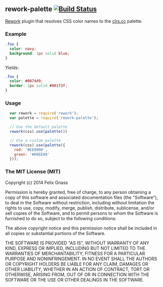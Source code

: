 ## rework-palette [![Build Status](https://travis-ci.org/fgnass/rework-palette.png)](https://travis-ci.org/fgnass/rework-palette)

[Rework](https://github.com/visionmedia/rework) plugin that resolves CSS color
names to the [clrs.cc](http://clrs.cc) palette.

### Example

```css
.foo {
  color: navy;
  background: 1px solid blue;
}
```

Yields:

```css
.foo {
  color: #0074d9;
  border: 1px solid #001f3f;
}
```

### Usage

```js
  var rework = require('rework');
  var palette = require('rework-palette');

  // Use the default palette
  rework(css).use(palette())

  // Use a custom palette
  rework(css).use(palette({
    red: '#EE0000',
    green: '#00EE00'
  }));
```

### The MIT License (MIT)

Copyright (c) 2014 Felix Gnass

Permission is hereby granted, free of charge, to any person obtaining a copy
of this software and associated documentation files (the "Software"), to deal
in the Software without restriction, including without limitation the rights
to use, copy, modify, merge, publish, distribute, sublicense, and/or sell
copies of the Software, and to permit persons to whom the Software is
furnished to do so, subject to the following conditions:

The above copyright notice and this permission notice shall be included in
all copies or substantial portions of the Software.

THE SOFTWARE IS PROVIDED "AS IS", WITHOUT WARRANTY OF ANY KIND, EXPRESS OR
IMPLIED, INCLUDING BUT NOT LIMITED TO THE WARRANTIES OF MERCHANTABILITY,
FITNESS FOR A PARTICULAR PURPOSE AND NONINFRINGEMENT. IN NO EVENT SHALL THE
AUTHORS OR COPYRIGHT HOLDERS BE LIABLE FOR ANY CLAIM, DAMAGES OR OTHER
LIABILITY, WHETHER IN AN ACTION OF CONTRACT, TORT OR OTHERWISE, ARISING FROM,
OUT OF OR IN CONNECTION WITH THE SOFTWARE OR THE USE OR OTHER DEALINGS IN
THE SOFTWARE.
